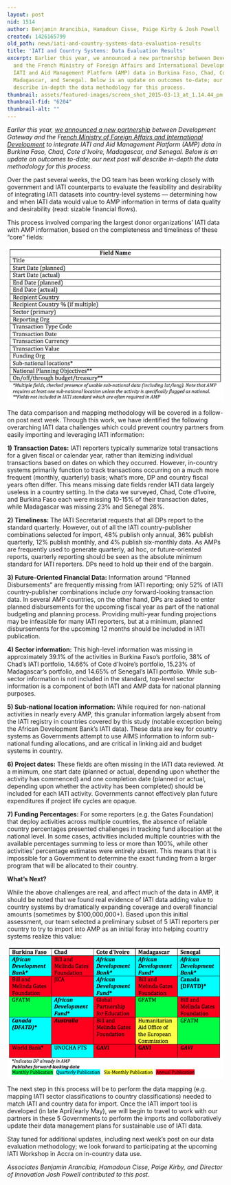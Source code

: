 ```yaml
---
layout: post
nid: 1514
author: Benjamin Arancibia, Hamadoun Cisse, Paige Kirby & Josh Powell
created: 1426165799
old_path: news/iati-and-country-systems-data-evaluation-results
title: 'IATI and Country Systems: Data Evaluation Results'
excerpt: Earlier this year, we announced a new partnership between Development Gateway
  and the French Ministry of Foreign Affairs and International Development to integrate
  IATI and Aid Management Platform (AMP) data in Burkina Faso, Chad, Cote d’Ivoire,
  Madagascar, and Senegal. Below is an update on outcomes to-date; our next post will
  describe in-depth the data methodology for this process.
thumbnail: assets/featured-images/screen_shot_2015-03-13_at_1.14.44_pm.png
thumbnail-fid: "6204"
thumbnail-alt: ""
---
```


*Earlier this year, [we announced a new partnership](/news/ensuring-data-work-where-it-counts-iati-and-country-systems) between Development Gateway and the F[rench Ministry of Foreign Affairs and International Development](http://www.diplomatie.gouv.fr/en/) to integrate IATI and Aid Management Platform (AMP) data in Burkina Faso, Chad, Cote d’Ivoire, Madagascar, and Senegal. Below is an update on outcomes to-date; our next post will describe in-depth the data methodology for this process.*

Over the past several weeks, the DG team has been working closely with government and IATI counterparts to evaluate the feasibility and desirability of integrating IATI datasets into country-level systems — determining how and when IATI data would value to AMP information in terms of data quality and desirability (read: sizable financial flows).

This process involved comparing the largest donor organizations’ IATI data with AMP information, based on the completeness and timeliness of these “core” fields:

![](/assets/post-images/screen_shot_2015-03-12_at_10.17.12_am.png)

The data comparison and mapping methodology will be covered in a follow-on post next week. Through this work, we have identified the following overarching IATI data challenges which could prevent country partners from easily importing and leveraging IATI information:

**1) Transaction Dates:** IATI reporters typically summarize total transactions for a given fiscal or calendar year, rather than itemizing individual transactions based on dates on which they occurred. However, in-country systems primarily function to track transactions occurring on a much more frequent (monthly, quarterly) basis; what’s more, DP and country fiscal years often differ. This means missing date fields render IATI data largely useless in a country setting. In the data we surveyed, Chad, Cote d’Ivoire, and Burkina Faso each were missing 10-15% of their transaction dates, while Madagascar was missing 23% and Senegal 28%.

**2) Timeliness:** The IATI Secretariat requests that all DPs report to the standard quarterly. However, out of all the IATI country-publisher combinations selected for import, 48% publish only annual, 36% publish quarterly, 12% publish monthly, and 4% publish six-monthly data. As AMPs are frequently used to generate quarterly, ad hoc, or future-oriented reports, quarterly reporting should be seen as the absolute minimum standard for IATI reporters. DPs need to hold up their end of the bargain.

**3) Future-Oriented Financial Data:** Information around “Planned Disbursements” are frequently missing from IATI reporting; only 52% of IATI country-publisher combinations include *any* forward-looking transaction data. In several AMP countries, on the other hand, DPs are asked to enter planned disbursements for the upcoming fiscal year as part of the national budgeting and planning process. Providing multi-year funding projections may be infeasible for many IATI reporters, but at a minimum, planned disbursements for the upcoming 12 months should be included in IATI publication.

**4) Sector information:** This high-level information was missing in approximately 39.1% of the activities in Burkina Faso’s portfolio, 38% of Chad’s IATI portfolio, 14.66% of Cote d’Ivoire’s portfolio, 15.23% of Madagascar’s portfolio, and 14.65% of Senegal’s IATI portfolio. While sub-sector information is not included in the standard, top-level sector information is a component of both IATI and AMP data for national planning purposes.

**5) Sub-national location information:** While required for non-national activities in nearly every AMP, this granular information largely absent from the IATI registry in countries covered by this study (notable exception being the African Development Bank’s IATI data). These data are key for country systems as Governments attempt to use AIMS information to inform sub-national funding allocations, and are critical in linking aid and budget systems in country.

**6) Project dates:** These fields are often missing in the IATI data reviewed. At a minimum, one start date (planned or actual, depending upon whether the activity has commenced) and one completion date (planned or actual, depending upon whether the activity has been completed) should be included for each IATI activity. Governments cannot effectively plan future expenditures if project life cycles are opaque.

**7) Funding Percentages:** For some reporters (e.g. the Gates Foundation) that deploy activities across multiple countries, the absence of reliable country percentages presented challenges in tracking fund allocation at the national level. In some cases, activities included multiple countries with the available percentages summing to less or more than 100%, while other activities’ percentage estimates were entirely absent. This means that it is impossible for a Government to determine the exact funding from a larger program that will be allocated to their country.

**What’s Next?**

While the above challenges are real, and affect much of the data in AMP, it should be noted that we found real evidence of IATI data adding value to country systems by dramatically expanding coverage and overall financial amounts (sometimes by $100,000,000+). Based upon this initial assessment, our team selected a preliminary subset of 5 IATI reporters per country to try to import into AMP as an initial foray into helping country systems realize this value:

![](/assets/post-images/screen_shot_2015-03-13_at_1.14.44_pm.png)

The next step in this process will be to perform the data mapping (e.g. mapping IATI sector classifications to country classifications) needed to match IATI and country data for import. Once the IATI import tool is developed (in late April/early May), we will begin to travel to work with our partners in these 5 Governments to perform the imports and collaboratively update their data management plans for sustainable use of IATI data.

Stay tuned for additional updates, including next week’s post on our data evaluation methodology; we look forward to participating at the upcoming IATI Workshop in Accra on in-country data use.

*Associates Benjamin Arancibia, Hamadoun Cisse, Paige Kirby, and Director of Innovation Josh Powell contributed to this post.*
